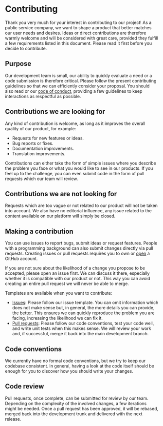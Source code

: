 # Contributing

Thank you very much for your interest in contributing to our project! As a public service company, we want to shape a product that better matches our user needs and desires. Ideas or direct contributions are therefore warmly welcome and will be considered with great care, provided they fulfill a few requirements listed in this document. Please read it first before you decide to contribute.

## Purpose

Our development team is small, our ability to quickly evaluate a need or a code submission is therefore critical. Please follow the present contributing guidelines so that we can efficiently consider your proposal. You should also read or our [code of conduct](CODE_OF_CONDUCT.md), providing a few guidelines to keep interactions as respectful as possible.

## Contributions we are looking for

Any kind of contribution is welcome, as long as it improves the overall quality of our product, for example:

* Requests for new features or ideas.
* Bug reports or fixes.
* Documentation improvements.
* Translation improvements.

Contributions can either take the form of simple issues where you describe the problem you face or what you would like to see in our products. If you feel up to the challenge, you can even submit code in the form of pull requests which our team will review.

## Contributions we are not looking for

Requests which are too vague or not related to our product will not be taken into account. We also have no editorial influence, any issue related to the content available on our platform will simply be closed.

## Making a contribution

You can use issues to report bugs, submit ideas or request features. People with a programming background can also submit changes directly via pull requests. Creating issues or pull requests requires you to own or [open](https://github.com/join) a GitHub account.

If you are not sure about the likelihood of a change you propose to be accepted, please open an issue first. We can discuss it there, especially whether it is compatible with our product or not. This way you can avoid creating an entire pull request we will never be able to merge.

Templates are available when you want to contribute:

* [Issues](https://github.com/SRGSSR/pillarbox-documentation/issues/new): Please follow our issue template. You can omit information which does not make sense but, in general, the more details you can provide, the better. This ensures we can quickly reproduce the problem you are facing, increasing the likelihood we can fix it.
* [Pull requests](https://github.com/SRGSSR/pillarbox-documentation/compare): Please follow our code conventions, test your code well, and write unit tests when this makes sense. We will review your work and, if successful, merge it back into the main development branch.

## Code conventions

We currently have no formal code conventions, but we try to keep our codebase consistent. In general, having a look at the code itself should be enough for you to discover how you should write your changes.

## Code review

Pull requests, once complete, can be submitted for review by our team. Depending on the complexity of the involved changes, a few iterations might be needed. Once a pull request has been approved, it will be rebased, merged back into the development trunk and delivered with the next release.
